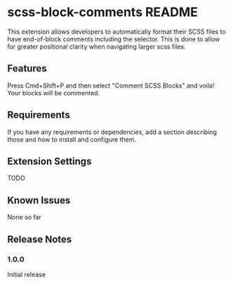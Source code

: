 # scss-block-comments README

This extension allows developers to automatically format their SCSS files to have end-of-block comments including the selector. This is done to allow for greater positional clarity when navigating larger scss files.

## Features

Press Cmd+Shift+P and then select "Comment SCSS Blocks" and voila! Your blocks will be commented.

## Requirements

If you have any requirements or dependencies, add a section describing those and how to install and configure them.

## Extension Settings

TODO

## Known Issues

None so far

## Release Notes


### 1.0.0

Initial release

